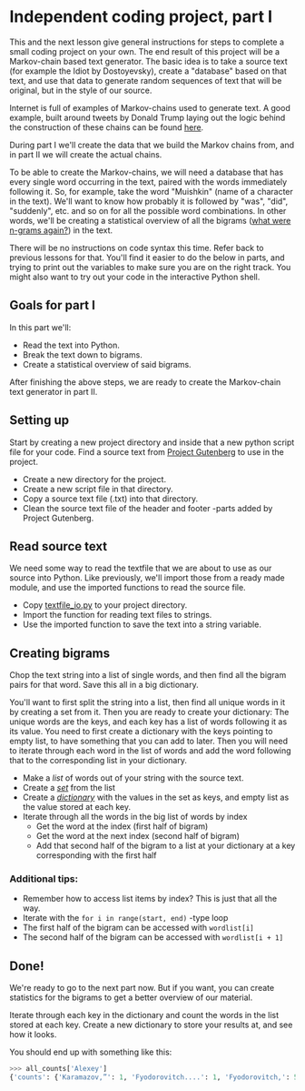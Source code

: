 # Independent coding project, part I

This and the next lesson give general instructions for steps to complete a small coding project on your own. The end result of this project will be a Markov-chain based text generator. The basic idea is to take a source text (for example the Idiot by Dostoyevsky), create a "database" based on that text, and use that data to generate random sequences of text that will be original, but in the style of our source.

Internet is full of examples of Markov-chains used to generate text. A good example, built around tweets by Donald Trump laying out the logic behind the construction of these chains can be found [here](https://filiph.github.io/markov/).

During part I we'll create the data that we build the Markov chains from, and in part II we will create the actual chains.

To be able to create the Markov-chains, we will need a database that has every single word occurring in the text, paired with the words immediately following it. So, for example, take the word "Muishkin" (name of a character in the text). We'll want to know how probably it is followed by "was", "did", "suddenly", etc. and so on for all the possible word combinations. In other words, we'll be creating a statistical overview of all the bigrams ([what were n-grams again?](http://text-analytics101.rxnlp.com/2014/11/what-are-n-grams.html)) in the text.

There will be no instructions on code syntax this time. Refer back to previous lessons for that. You'll find it easier to do the below in parts, and trying to print out the variables to make sure you are on the right track. You might also want to try out your code in the interactive Python shell.

## Goals for part I

In this part we'll:

* Read the text into Python.
* Break the text down to bigrams.
* Create a statistical overview of said bigrams.

After finishing the above steps, we are ready to create the Markov-chain text generator in part II.

## Setting up

Start by creating a new project directory and inside that a new python script file for your code. Find a source text from [Project Gutenberg](https://www.gutenberg.org/catalog/) to use in the project.

* Create a new directory for the project.
* Create a new script file in that directory.
* Copy a source text file (.txt) into that directory.
* Clean the source text file of the header and footer -parts added by Project Gutenberg.

## Read source text

We need some way to read the textfile that we are about to use as our source into Python. Like previously, we'll import those from a ready made module, and use the imported functions to read the source file.

* Copy [textfile_io.py](https://raw.githubusercontent.com/COMHIS/python-basics/master/4_independent_project/textfile_io.py) to your project directory.
* Import the function for reading text files to strings.
* Use the imported function to save the text into a string variable.

## Creating bigrams

Chop the text string into a list of single words, and then find all the bigram pairs for that word. Save this all in a big dictionary.

You'll want to first split the string into a list, then find all unique words in it by creating a set from it. Then you are ready to create your dictionary: The unique words are the keys, and each key has a list of words following it as its value. You need to first create a dictionary with the keys pointing to empty list, to have something that you can add to later. Then you will need to iterate through each word in the list of words and add the word following that to the corresponding list in your dictionary.

* Make a _list_ of words out of your string with the source text.
* Create a _[set](../3_basic_concepts_ii/lists.md)_ from the list
* Create a _[dictionary](../3_basic_concepts_ii/lists.md)_ with the values in the set as keys, and empty list as the value stored at each key.
* Iterate through all the words in the big list of words by index
  * Get the word at the index (first half of bigram)
  * Get the word at the next index (second half of bigram)
  * Add that second half of the bigram to a list at your dictionary at a key corresponding with the first half

### Additional tips:

* Remember how to access list items by index? This is just that all the way.
* Iterate with the `for i in range(start, end)` -type loop
* The first half of the bigram can be accessed with `wordlist[i]`
* The second half of the bigram can be accessed with `wordlist[i + 1]`

## Done!

We're ready to go to the next part now. But if you want, you can create statistics for the bigrams to get a better overview of our material.

Iterate through each key in the dictionary and count the words in the list stored at each key. Create a new dictionary to store your results at, and see how it looks.

You should end up with something like this:

```python
>>> all_counts['Alexey']
{'counts': {'Karamazov,”': 1, 'Fyodorovitch....': 1, 'Fyodorovitch,': 54, 'Fyodorovitch,”': 7, 'Ivanitch.”': 1, 'Karamazov—there’s': 1, 'Fyodorovitch.': 11, 'would': 1, 'Fyodorovitch!”': 1, 'Fyodorovitch—to': 1, 'Fyodorovitch?': 2, 'Fyodorovitch—be': 1, 'Fyodorovitch.”': 5, 'Fyodorovitch!': 5, 'more': 1, 'Fyodorovitch;': 3, 'Ivanitch': 1, 'I': 1, 'Fyodorovitch’s': 2, 'Fyodorovitch': 11, 'Karamazov': 2, 'Fyodorovitch?”': 3, 'Karamazov,': 1, 'was': 1}}```
